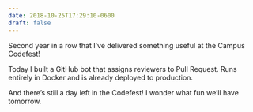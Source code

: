 ```yaml
---
date: 2018-10-25T17:29:10-0600
draft: false
---
```




Second year in a row that I’ve delivered something useful at the Campus Codefest!

Today I built a GitHub bot that assigns reviewers to Pull Request. Runs entirely in Docker and is already deployed to production.

And there’s still a day left in the Codefest! I wonder what fun we’ll have tomorrow.



